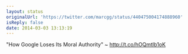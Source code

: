 ```yaml
---
layout: status
originalUrl: 'https://twitter.com/marcgg/status/440475004174888960'
isReply: false
date: 2014-03-03 13:13:19
---
```


"How Google Loses Its Moral Authority" ~ http://t.co/hOQmtIb1oK
